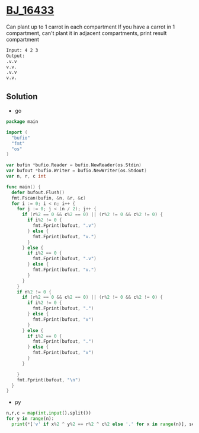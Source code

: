 # [BJ_16433](https://acmicpc.net/problem/16433)

Can plant up to 1 carrot in each compartment
If you have a carrot in 1 compartment, can't plant it in adjacent compartments, print result compartment

```txt
Input: 4 2 3
Output:
.v.v
v.v.
.v.v
v.v.
```

## Solution

* go

```go
package main

import (
  "bufio"
  "fmt"
  "os"
)

var bufin *bufio.Reader = bufio.NewReader(os.Stdin)
var bufout *bufio.Writer = bufio.NewWriter(os.Stdout)
var n, r, c int

func main() {
  defer bufout.Flush()
  fmt.Fscan(bufin, &n, &r, &c)
  for i := 0; i < n; i++ {
    for j := 0; j < (n / 2); j++ {
      if (r%2 == 0 && c%2 == 0) || (r%2 != 0 && c%2 != 0) {
        if i%2 != 0 {
          fmt.Fprint(bufout, ".v")
        } else {
          fmt.Fprint(bufout, "v.")
        }
      } else {
        if i%2 == 0 {
          fmt.Fprint(bufout, ".v")
        } else {
          fmt.Fprint(bufout, "v.")
        }
      }
    }
    if n%2 != 0 {
      if (r%2 == 0 && c%2 == 0) || (r%2 != 0 && c%2 != 0) {
        if i%2 != 0 {
          fmt.Fprint(bufout, ".")
        } else {
          fmt.Fprint(bufout, "v")
        }
      } else {
        if i%2 == 0 {
          fmt.Fprint(bufout, ".")
        } else {
          fmt.Fprint(bufout, "v")
        }
      }

    }
    fmt.Fprint(bufout, "\n")
  }
}
```

* py

```py
n,r,c = map(int,input().split())
for y in range(n):
  print(*['v' if x%2 ^ y%2 == r%2 ^ c%2 else '.' for x in range(n)], sep='')
```
